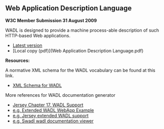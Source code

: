 ## Web Application Description Language

**W3C Member Submission 31 August 2009**

WADL is designed to provide a machine process-able description of such HTTP-based Web applications.

  *  [Latest version](http://www.w3.org/Submission/wadl/)
  *  [Local copy (pdf)](Web Application Description Language.pdf)

**Resources:**

A normative XML schema for the WADL vocabulary can be found at this link.

  *  [XML Schema for WADL](https://www.w3.org/Submission/wadl/wadl.xsd)

More references for WADL documentation generator

  *  [Jersey Chapter 17. WADL Support](https://jersey.github.io/documentation/latest/wadl.html)
  *  [e.g. Extended WADL WebApp Example](https://github.com/jersey/jersey/tree/master/examples/extended-wadl-webapp)
  *  [e.g. Jersey extended WADL support](https://irfannagoo.wordpress.com/2012/12/20/jersey-extended-wadl-support/)
  *  [e.g. Swadl wadl documentation viewer](https://github.com/ehearty/Swadl)

